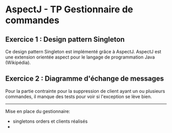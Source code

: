 # AspectJ - TP Gestionnaire de commandes

## Exercice 1 : Design pattern Singleton

Ce design pattern Singleton est implémenté grâce à AspectJ.
AspectJ est une extension orientée aspect pour le langage de programmation Java (Wikipédia).



## Exercice 2 : Diagramme d'échange de messages





Pour la partie contrainte pour la suppression de client ayant un ou plusieurs commandes, il manque des tests pour voir si l'exception se lève bien.

-------------

Mise en place du gestionnaire:
- singletons orders et clients réalisés
- 

